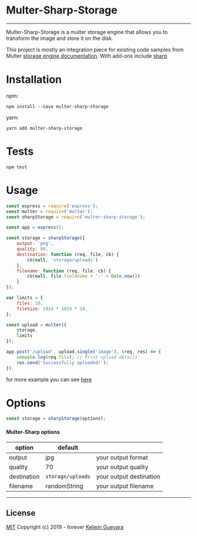 # Multer-Sharp-Storage

***

Multer-Sharp-Storage is a multer storage engine that allows you to transform the image and store it on the disk.

This project is mostly an integration piece for existing code samples from Multer [storage engine documentation](https://github.com/expressjs/multer/blob/master/StorageEngine.md). With add-ons include  [sharp](https://github.com/lovell/sharp)


# Installation

npm:

	npm install --save multer-sharp-storage

yarn:

	yarn add multer-sharp-storage

# Tests

```
npm test
```

# Usage

```javascript
const express = require('express');
const multer = require('multer');
const sharpStorage = require('multer-sharp-storage');

const app = express();

const storage = sharpStorage({
	output: 'png',
	quality: 90,
	destination: function (req, file, cb) {
		cb(null, 'storage/uploads')
	},
	filename: function (req, file, cb) {
		cb(null, file.fieldname + '-' + Date.now())
	}
});

var limits = {
	files: 10,
	fileSize: 1024 * 1024 * 10,
};

const upload = multer({ 
    storage,
    limits
});

app.post('/upload', upload.single('image'), (req, res) => {
    console.log(req.file); // Print upload details
    res.send('Successfully uploaded!');
});

```

for more example you can see [here](https://github.com/kguevara/multer-sharp-storage)

# Options
```javascript
const storage = sharpStorage(options);
```

#### Multer-Sharp options
| option | default |  |
| ------ | ------- | ---- |
| output | jpg | your output format |
| quality | 70 | your output quality |
| destination | `storage/uploads` | your output destination |
| filename | randomString | your output filename |

***

## License
[MIT](http://opensource.org/licenses/MIT)
Copyright (c) 2019 - forever [Kelwin Guevara](https://github.com/kguevara)